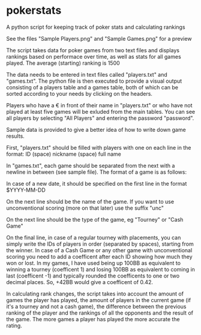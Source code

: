 # pokerstats
A python script for keeping track of poker stats and calculating rankings


See the files "Sample Players.png" and "Sample Games.png" for a preview


The script takes data for poker games from two text files and displays rankings based on performace over time, as well as stats for all games played. The average (starting) ranking is 1500


The data needs to be entered in text files called "players.txt" and "games.txt". The python file is then executed to provide a visual output consisting of a players table and a games table, both of which can be sorted according to your needs by clicking on the headers.

Players who have a € in front of their name in "players.txt" or who have not played at least five games will be exluded from the main tables. You can see all players by selecting "All Players" and entering the password "password".


Sample data is provided to give a better idea of how to write down game results.

First, "players.txt" should be filled with players with one on each line in the format: ID (space) nickname (space) full name

In "games.txt", each game should be separated from the next with a newline in between (see sample file). The format of a game is as follows:

  In case of a new date, it should be specified on the first line in the format $YYYY-MM-DD
  
  On the next line should be the name of the game. If you want to use unconventional scoring (more on that later) use the suffix "unc"
  
  On the next line should be the type of the game, eg "Tourney" or "Cash Game"
  
  On the final line, in case of a regular tourney with placements, you can simply write the IDs of players in order (separated by spaces), starting from the winner. In case of a Cash Game or any other game with unconventional scoring you need to add a coefficent after each ID showing how much they won or lost. In my games, I have used being up 100BB as equivalent to winning a tourney (coefficent 1) and losing 100BB as equivalent to coming in last (coefficent -1) and typically rounded the coefficents to one or two decimal places. So, +42BB would give a coefficent of 0.42.


In calculating rank changes, the script takes into account the amount of games the player has played, the amount of players in the current game (if it's a tourney and not a cash game), the difference between the previous ranking of the player and the rankings of all the opponents and the result of the game. The more games a player has played the more accurate the rating.
